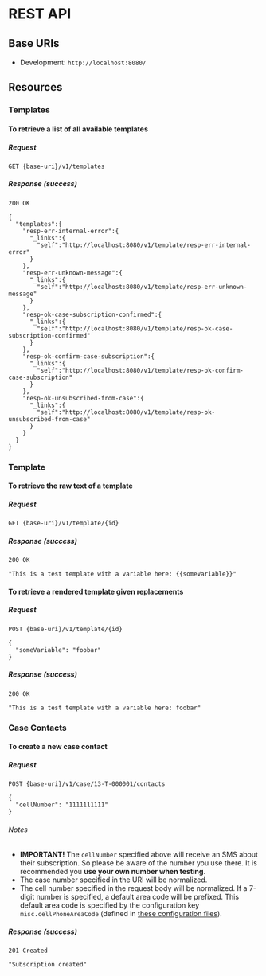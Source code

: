 # REST API

## Base URIs
   * Development: `http://localhost:8080/`

## Resources

### Templates

#### To retrieve a list of all available templates

##### Request
    GET {base-uri}/v1/templates

##### Response (success)

    200 OK
    
    {
      "templates":{
        "resp-err-internal-error":{
          "_links":{
            "self":"http://localhost:8080/v1/template/resp-err-internal-error"
          }
        },
        "resp-err-unknown-message":{
          "_links":{
            "self":"http://localhost:8080/v1/template/resp-err-unknown-message"
          }
        },
        "resp-ok-case-subscription-confirmed":{
          "_links":{
            "self":"http://localhost:8080/v1/template/resp-ok-case-subscription-confirmed"
          }
        },
        "resp-ok-confirm-case-subscription":{
          "_links":{
            "self":"http://localhost:8080/v1/template/resp-ok-confirm-case-subscription"
          }
        },
        "resp-ok-unsubscribed-from-case":{
          "_links":{
            "self":"http://localhost:8080/v1/template/resp-ok-unsubscribed-from-case"
          }
        }
      }
    }
    
### Template

#### To retrieve the raw text of a template

##### Request
    GET {base-uri}/v1/template/{id}

##### Response (success)

    200 OK

    "This is a test template with a variable here: {{someVariable}}"

#### To retrieve a rendered template given replacements

##### Request
    POST {base-uri}/v1/template/{id}

    {
      "someVariable": "foobar"
    }

##### Response (success)

    200 OK

    "This is a test template with a variable here: foobar"

### Case Contacts

#### To create a new case contact

##### Request
    POST {base-uri}/v1/case/13-T-000001/contacts

    {
      "cellNumber": "1111111111"
    }

###### Notes
* **IMPORTANT!** The `cellNumber` specified above will receive an SMS about their subscription. So please be aware of the number you use there. It is recommended you **use your own number when testing**.
* The case number specified in the URI will be normalized.
* The cell number specified in the request body will be normalized. If a 7-digit number is specified, a default area code will be prefixed. This default area code is specified by the configuration key `misc.cellPhoneAreaCode` (defined in [these configuration files](https://github.com/codeforamerica/hermes-be/tree/master/config)).

##### Response (success)

    201 Created

    "Subscription created"
